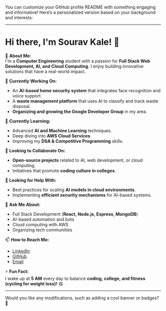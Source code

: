 You can customize your GitHub profile README with something engaging and informative! Here’s a personalized version based on your background and interests:

---

# Hi there, I'm Sourav Kale! 👋  

🚀 **About Me:**  
I'm a **Computer Engineering** student with a passion for **Full Stack Web Development, AI, and Cloud Computing**. I enjoy building innovative solutions that have a real-world impact.  

🔭 **Currently Working On:**  
- An **AI-based home security system** that integrates face recognition and voice support.  
- A **waste management platform** that uses AI to classify and track waste disposal.  
- **Organizing and growing the Google Developer Group** in my area.  

🌱 **Currently Learning:**  
- Advanced **AI and Machine Learning** techniques.  
- Deep diving into **AWS Cloud Services**.  
- Improving my **DSA & Competitive Programming** skills.  

👯 **Looking to Collaborate On:**  
- **Open-source projects** related to AI, web development, or cloud computing.  
- Initiatives that promote **coding culture in colleges**.  

🤔 **Looking for Help With:**  
- Best practices for scaling **AI models in cloud environments**.  
- Implementing **efficient security mechanisms** for AI-based systems.  

💬 **Ask Me About:**  
- Full Stack Development (**React, Node.js, Express, MongoDB**)  
- AI-based automation and bots  
- Cloud computing with AWS  
- Organizing tech communities  

📫 **How to Reach Me:**  
- [LinkedIn](https://www.linkedin.com/in/sourav-kale-ab831029b/)  
- [GitHub](https://github.com/KaleSourav)  
- [Email](your-email@example.com)  

⚡ **Fun Fact:**  
I wake up at **5 AM** every day to balance **coding, college, and fitness (cycling for weight loss)!** 😄  

---

Would you like any modifications, such as adding a cool banner or badges? 🚀
